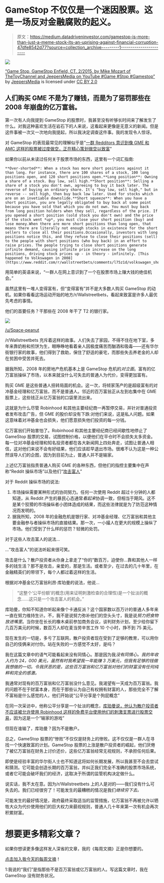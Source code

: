 # GameStop 不仅仅是一个迷因股票。这是一场反对金融腐败的起义。

> 原文：<https://medium.datadriveninvestor.com/gamestop-is-more-than-just-a-meme-stock-its-an-uprising-against-financial-corruption-47dfe8542d77?source=collection_archive---------1----------------------->

![](img/168079e95be65131b854d6824af821e6.png)

[“Game Stop, GameStop Enfield, CT. 2/2015, by Mike Mozart of TheToyChannel and JeepersMedia on YouTube #Game #Stop #Gamestop”](https://www.flickr.com/photos/39160147@N03/16300235540) by [JeepersMedia](https://www.flickr.com/photos/39160147@N03) is licensed under [CC BY 2.0](https://creativecommons.org/licenses/by/2.0/?ref=ccsearch&atype=rich)

## 人们购买 GME 不是为了赚钱，而是为了惩罚那些在 2008 年崩盘的亿万富翁。

第一次有人向我提到 GameStop 的股票时，我甚至没有听够长时间来了解发生了什么。对我这种喜欢生活在岩石下的人来说，这看起来更像是无意义的新闻。但是这件事被一次又一次地向我提起，所以我决定调查这件事。我的发现令人惊讶。

对 GameStop 的表现最常见的理解似乎是"[一群 Redditors 意识到像 GME 和 AMC 这样的股票被过度做空，正在精心策划做空以致富](https://marker.medium.com/gamestop-proves-were-in-a-meme-stock-bubble-b3f39163a77f)"

如果你以前从未读过任何关于股票市场的东西，这里有一个词汇指南:

```
**Over-shorted**: When a stock has more short positions against it than long. For instance, there are 100 shares of a stock, 100 long positions open, and 120 short positions open.**Long position**: Owning a share of a stock. Buy low, sell high.**Short position**: Selling a share of a stock you don't own, agreeing to buy it back later. The reverse of buying an ordinary share. It's "buy low, sell high," but in reverse -- sell high, then buy back low later. Used for stocks which are on an invetiable downslide.**Short squeeze**: When you have a short position, you are legally obligated to buy back at some point because you have sold that which you do not own. You must buy back from long position holders when they sell, regardless of the price. If you opened a short position (sold stock you don't own) and the price of the stock went *up*, you must close your short position (buy) and lose money.When there are more short positions than long open, that means there are literally not enough stocks in existence for the short sellers to close all their positions.Occasionally, investors with long positions notice this, and they refuse to close their positions (sell) to the people with short positions (who buy back) in an effort to raise prices. The people trying to close short positions generate infinite demand, causing infinite price increase on the long positions, driving stock prices up - in theory - infinitely. [This happened to Volkswagen in 2008](https://www.reddit.com/r/wallstreetbets/comments/l75z1d/volkswagen_short_squeeze_from_2008_the_red_is_you/).
```

用简单的英语来说，“一群人在网上意识到了一个在股票市场上赚大钱的绝佳机会。”

虽然这里有一堆人变得富有，但“变得富有”并不是大多数人购买 GameStop 的动机。如果你看看这场运动开始的地方/r/Wallstreetbets，看起来致富是许多人最优先考虑的事情。

他们的首要任务？干那些在 2008 年干了 T2 的银行家。

![](img/4768b300ebeb600e9a23608860e1011b.png)

[/u/Space-peanut](https://www.reddit.com/r/wallstreetbets/comments/l8by2w/this_is_for_you_dad_3rd_repost_please_dont_delete/)

/r/Wallstreetbets 充斥着这样的故事。人们失去了家园，不得不住在地下室，多年来靠奶粉和煎饼为生，眼睁睁地看着亲人因极度痛苦而酗酒和吸毒——还有华尔街银行家的故事，他们得到了救助，保住了舒适的豪宅，而那些失去养老金的人却在贫困中受苦并死去。

据我所知，2008 年的房地产危机基本上是 GameStop 危机的*对立面*。富有的亿万富翁操纵了市场，以本来就没什么可失去的普通人为代价，变得更加富有。

购买 GME 是这些普通人扭转局面的机会。这一次，将倾家荡产的是超级富有的对冲基金经理和亿万富翁，而不是普通人。邻近的百万富翁正从左到右集中在 GME 股票上，这些钱正从亿万富翁的口袋里流出来。

这就是为什么尽管 Robinhood 和其他主要经纪商一再暂停交易，并针对普通投资者发布攻击广告，但 GME 的股价却没有下跌:对他们来说，这是私人问题。如果这意味着对冲基金也会损失，他们愿意损失他们投资的每一分钱。

亿万富翁们开始害怕了。Robinhood 和其他主要经纪商已经间歇性地停止了 GameStop 股票的交易，试图控制价格，以便他们在平仓时不会损失太多资金。每一位对冲基金经理和知名投资者都在各大新闻网上四处奔走，试图让普通人相信，这对他们来说不会有好结果，他们应该趁早退出市场。很难不认为这是一种公然误导人们的企图，因为到目前为止，普通人并不是输家。

上述亿万富翁指责普通人购买 GME 的各种东西，但他们的指控主要集中在声称“Reddit 操纵市场”以及他们“[攻击富人](https://digg.com/2021/leon-cooperman-cnbc-gamestop-stock-price-interview)”

对于 Reddit 操纵市场的说法:

1.  市场操纵需要某种形式的协同努力。任何一次使用 Reddit 超过十分钟的人都知道，从 Reddit 产生的暴民心态通常*看起来*协调一致，但相当于飓风。这不是某个狡猾的市场操纵者小团体造成的结果，而这些法律就是为了防范这种情况而发明的。
2.  据我所知，2008 年的金融危机是银行家、对冲基金经理、亿万富翁和其他主要金融参与者操纵市场的直接结果。那一次，一小撮人在更大的规模上操纵了市场。他们受到了什么样的惩罚？轻微的处罚。

对于这些人攻击富人的说法…

…“攻击富人”的说法听起来很可笑。

攻击是什么？散户投资者从你身上拿走了“你的”数百万，迫使你…靠和其他人一样多的钱生活？那不是攻击，亲爱的，那是生活。或者至少，在过去的几十年里，在金融精英们的带领下，每个人都过着这样的生活。

根据对冲基金亿万富翁利昂·库珀曼的说法，他说…

> “这整个‘公平份额’的概念(用来证明刺激检查的合理性)是一个扯淡的概念……这只是一个攻击富人的机会。”

库珀曼，你知不知道你听起来像个卡通反派？这个国家数以百万计的普通人多年来一直在努力维持生计。不，我不是说努力弥补他们的空头头寸，我是说*努力把食物放进嘴里*。当你坐在长长的橡木桌前参加商务会议，谈判财务计划，至少给你留下几百万美元的时候，数百万人却在麦当劳辛苦工作 10 个小时，挣不到 75 美元。

现在发生的一切是，多亏了互联网，散户投资者现在受到了足够的教育，可以用你自己的伎俩来对付你。站在失败的一方感觉不太好，是吗？

我在这篇文章中的语气可能看起来没有同情心。那是因为我*没有同情心。我的年收入约为 24，000 美元，虽然有时我希望我一年能赚 3 万美元，但我有足够的钱做我想做的一切。令我厌恶的是，这些百万富翁和亿万富翁对他们的财富没有任何纯粹和完全的感激。*

我通常对现有的百万富翁和亿万富翁没什么意见。我渴望有一天成为百万富翁。我的问题不在于财富本身，而在于那些认为自己有权拥有财富的人，那些完全不了解不富裕是什么感觉的人，他们开始说“公平分享是个狗屁概念”

在同一次采访中，他称公平分享是一个扯淡的概念，[库珀曼说，他认为散户投资者不应该被允许使用 Robinhood 这样的免费平台使用他们的刺激支票进行股票交易](https://www.washingtonpost.com/business/2021/01/29/leon-cooperman-gamestop/)，因为这是一个“输家的游戏”

但现在谁输了，库珀曼？因为不是散户。

总之，GameStop 股票的“惨败”不仅仅是财务上的惨败。这不仅仅是一群人在寻找一个快速致富的计划。GameStop 股票的上涨是散户投资者的崛起，他们厌倦了被亿万富翁在财务上讨价还价，这些亿万富翁经常无视规则，不承担任何后果。

即使是经验丰富的华尔街人士也不知道这将如何长期发展，所以我甚至不会去尝试和猜测。它可能会创造长期的百万富翁，并纠正我们完全不准确的股票市场系统，或者它可能会破坏我们的经济，这取决于所谓的监管机构决定做什么。

说实话，我不太在意。因为/r/Wallstreetbets 上的人是对的——我们没有什么可失去的。我们已经很穷了！可能发生的最糟糕的情况是我们*继续穷下去。*

可能发生的最好情况是，政府最终采取适当的监管措施，亿万富翁不再被允许以牺牲大众为代价使用他们的巨大权力来藐视规则，普通人几十年来第一次有机会再次积累财富。

# 想要更多精彩文章？

如果你想读更多像这样发人深省的文章，我的《每周文摘》正是你想要的。

[点击加入我今天的每周文摘](https://www.meganeholstein.com/join/)！

1:我说的“我们”是指那些不是百万富翁或亿万富翁的人。写这篇文章时，我在 GameStop 没有财务状况。